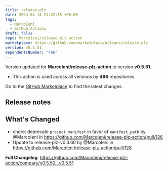 ```yaml
---
title: release-plz
date: 2024-04-14 21:22:35 +00:00
tags:
  - MarcoIeni
  - GitHub Actions
draft: false
repo: MarcoIeni/release-plz-action
marketplace: https://github.com/marketplace/actions/release-plz
version: v0.5.51
dependentsNumber: "486"
---
```



Version updated for **MarcoIeni/release-plz-action** to version **v0.5.51**.
- This action is used across all versions by **486** repositories.

Go to the [GitHub Marketplace](https://github.com/marketplace/actions/release-plz) to find the latest changes.

## Release notes

## What's Changed
* chore: deprecate `project_manifest` in favor of `manifest_path` by @MarcoIeni in https://github.com/MarcoIeni/release-plz-action/pull/126
* Update to release-plz-v0.3.60 by @MarcoIeni in https://github.com/MarcoIeni/release-plz-action/pull/128


**Full Changelog**: https://github.com/MarcoIeni/release-plz-action/compare/v0.5.50...v0.5.51
